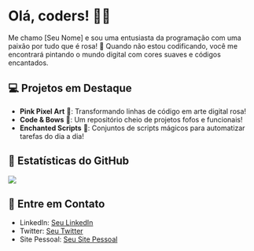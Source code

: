 # Olá, coders! 👋🌸

Me chamo [Seu Nome] e sou uma entusiasta da programação com uma paixão por tudo que é rosa! 💖 Quando não estou codificando, você me encontrará pintando o mundo digital com cores suaves e códigos encantados.

## 💻 Projetos em Destaque

- **Pink Pixel Art** 🎨: Transformando linhas de código em arte digital rosa!
- **Code & Bows** 🎀: Um repositório cheio de projetos fofos e funcionais!
- **Enchanted Scripts** 🧚: Conjuntos de scripts mágicos para automatizar tarefas do dia a dia!

## 🌸 Estatísticas do GitHub

[![](https://github-readme-stats.vercel.app/api?username=seu_nome_de_usuario&show_icons=true&theme=pink)](https://github.com/xmarimarquesh)

## 💖 Entre em Contato

- LinkedIn: [Seu LinkedIn](link)
- Twitter: [Seu Twitter](link)
- Site Pessoal: [Seu Site Pessoal](link)
